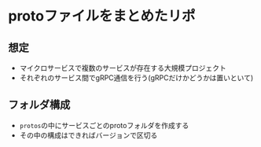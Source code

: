 # protoファイルをまとめたリポ


## 想定
- マイクロサービスで複数のサービスが存在する大規模プロジェクト
- それぞれのサービス間でgRPC通信を行う(gRPCだけかどうかは置いといて)

## フォルダ構成
- `protos`の中にサービスごとのprotoフォルダを作成する
- その中の構成はできればバージョンで区切る
